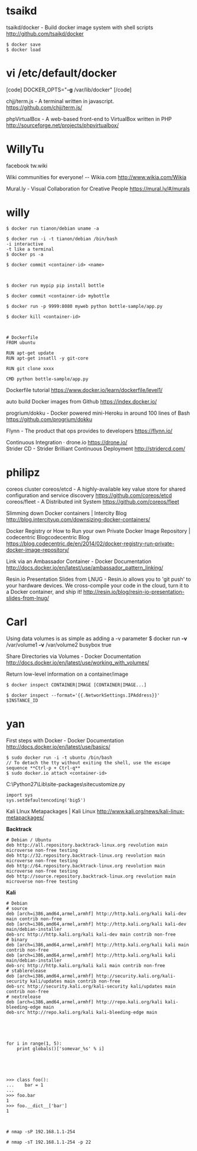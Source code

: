 



# tsaikd

tsaikd/docker - Build docker image system with shell scripts  
<http://github.com/tsaikd/docker>  


    $ docker save
    $ docker load


# vi /etc/default/docker
[code]
DOCKER_OPTS="**-g** /var/lib/docker"
[/code]


chjj/term.js - A terminal written in javascript.    
<https://github.com/chjj/term.js/>  

phpVirtualBox - A web-based front-end to VirtualBox written in PHP     
<http://sourceforge.net/projects/phpvirtualbox/>  


# WillyTu

facebook tw.wiki

Wiki communities for everyone! -- Wikia.com
<http://www.wikia.com/Wikia>  

Mural.ly - Visual Collaboration for Creative People
<https://mural.ly/#/murals>  
# willy                                                                                                             



    $ docker run tianon/debian uname -a
    
    $ docker run -i -t tianon/debian /bin/bash
    -i interactive
    -t like a terminal
    $ docker ps -a
    
    $ docker commit <container-id> <name>



    $ docker run mypip pip install bottle
    
    $ docker commit <container-id> mybottle
    
    $ docker run -p 9999:8080 myweb python bottle-sample/app.py
    
    $ docker kill <container-id>



    # Dockerfile
    FROM ubuntu
    
    RUN apt-get update
    RUN apt-get insatll -y git-core
    
    RUN git clone xxxx
    
    CMD python bottle-sample/app.py



Dockerfile tutorial
<https://www.docker.io/learn/dockerfile/level1/>  


auto build Docker images from Github
<https://index.docker.io/>  

progrium/dokku - Docker powered mini-Heroku in around 100 lines of Bash
<https://github.com/progrium/dokku>  

Flynn - The product that ops provides to developers
<https://flynn.io/>  


Continuous Integration · drone.io
<https://drone.io/>  
Strider CD - Strider Brilliant Continuous Deployment
<http://stridercd.com/>  


# philipz


coreos cluster
coreos/etcd - A highly-available key value store for shared configuration and service discovery
<https://github.com/coreos/etcd>  
coreos/fleet - A Distributed init System
<https://github.com/coreos/fleet>  

Slimming down Docker containers | Intercity Blog
<http://blog.intercityup.com/downsizing-docker-containers/>                                                                                                                      

Docker Registry or How to Run your own Private Docker Image Repository | codecentric Blogcodecentric Blog
<https://blog.codecentric.de/en/2014/02/docker-registry-run-private-docker-image-repository/>  

Link via an Ambassador Container - Docker Documentation
<http://docs.docker.io/en/latest/use/ambassador_pattern_linking/>  

Resin.io Presentation Slides from LNUG - Resin.io allows you to 'git push' to your hardware devices. We cross-compile your code in the cloud, turn it to a Docker container, and ship it!
<http://resin.io/blog/resin-io-presentation-slides-from-lnug/>  


# Carl


Using data volumes is as simple as adding a -v parameter 
$ docker run **-v** /var/volume1 **-v** /var/volume2 busybox true

Share Directories via Volumes - Docker Documentation
<http://docs.docker.io/en/latest/use/working_with_volumes/>  


Return low-level information on a container/image


    $ docker inspect CONTAINER|IMAGE [CONTAINER|IMAGE...]
    
    $ docker inspect --format='{{.NetworkSettings.IPAddress}}' $INSTANCE_ID


# yan


First steps with Docker - Docker Documentation
<http://docs.docker.io/en/latest/use/basics/>  


    $ sudo docker run -i -t ubuntu /bin/bash
    // To detach the tty without exiting the shell, use the escape sequence **Ctrl-p + Ctrl-q**
    $ sudo docker.io attach <container-id>


C:\Python27\Lib\site-packages\sitecustomize.py


    import sys
    sys.setdefaultencoding('big5')


Kali LInux Metapackages | Kali Linux
<http://www.kali.org/news/kali-linux-metapackages/>  

**Backtrack**


    # Debian / Ubuntu
    deb http://all.repository.backtrack-linux.org revolution main microverse non-free testing
    deb http://32.repository.backtrack-linux.org revolution main microverse non-free testing
    deb http://64.repository.backtrack-linux.org revolution main microverse non-free testing
    deb http://source.repository.backtrack-linux.org revolution main microverse non-free testing


**Kali**


    # Debian
    # source
    deb [arch=i386,amd64,armel,armhf] http://http.kali.org/kali kali-dev main contrib non-free
    deb [arch=i386,amd64,armel,armhf] http://http.kali.org/kali kali-dev main/debian-installer
    deb-src http://http.kali.org/kali kali-dev main contrib non-free
    # binary
    deb [arch=i386,amd64,armel,armhf] http://http.kali.org/kali kali main contrib non-free
    deb [arch=i386,amd64,armel,armhf] http://http.kali.org/kali kali main/debian-installer
    deb-src http://http.kali.org/kali kali main contrib non-free
    # stablerelease
    deb [arch=i386,amd64,armel,armhf] http://security.kali.org/kali-security kali/updates main contrib non-free
    deb-src http://security.kali.org/kali-security kali/updates main contrib non-free
    # nextrelease
    deb [arch=i386,amd64,armel,armhf] http://repo.kali.org/kali kali-bleeding-edge main
    deb-src http://repo.kali.org/kali kali-bleeding-edge main





    for i in range(1, 5): 
        print globals()['somevar_%s' % i]





    >>> class foo():
    ...    bar = 1
    ... 
    >>> foo.bar
    1
    >>> foo.__dict__['bar']
    1



    # nmap -sP 192.168.1.1-254
    
    # nmap -sT 192.168.1.1-254 -p 22
